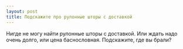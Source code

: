 ```yaml
---
layout: post 
title: Подскажите про рулонные шторы с доставкой 
--- 
```

Нигде не могу найти рулонные шторы с доставкой. Или ждать надо очень долго, или цена баснословная. Подскажите, где вы брали?